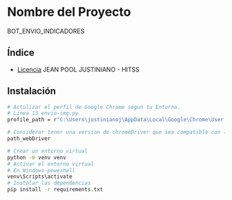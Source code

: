 # Nombre del Proyecto

BOT_ENVIO_INDICADORES

## Índice

- [Licencia](#licencia)
  JEAN POOL JUSTINIANO - HITSS

## Instalación

```bash
# Actulizar el perfil de Google Chrome segun tu Entorno.
# Linea 13 envio-img.py
profile_path = r"C:\Users\justinianoj\AppData\Local\Google\Chrome\User Data\Profile 1"

# Considerar tener una version de chromeDriver que sea compatible con la version de tu Navegador Google Chrome linea 17 de la hoja bot_reporte_hora.py.
path_webDriver

```

```bash
# Crear un entorno virtual
python -m venv venv
# Activar el entorno virtual
# En Windows-poweshell
venv\Scripts\activate
# Instalar las dependencias
pip install -r requirements.txt
```
